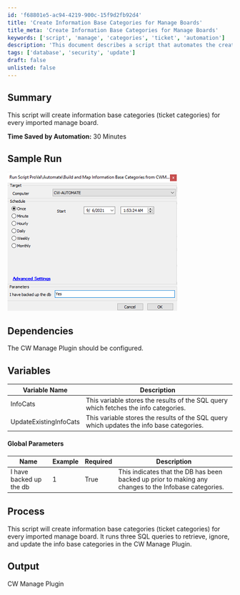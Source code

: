 ```yaml
---
id: 'f68801e5-ac94-4219-900c-15f9d2fb92d4'
title: 'Create Information Base Categories for Manage Boards'
title_meta: 'Create Information Base Categories for Manage Boards'
keywords: ['script', 'manage', 'categories', 'ticket', 'automation']
description: 'This document describes a script that automates the creation of information base categories for every imported manage board in the CW Manage Plugin, saving approximately 30 minutes of manual work. It includes details on dependencies, variables, global parameters, and the process involved.'
tags: ['database', 'security', 'update']
draft: false
unlisted: false
---
```


## Summary

This script will create information base categories (ticket categories) for every imported manage board.

**Time Saved by Automation:** 30 Minutes

## Sample Run

![Sample Run](../../../static/img/Build-and-Map-Information-Base-Categories-from-CWM(board-Type-SubType)/image_1.png)

## Dependencies

The CW Manage Plugin should be configured.

## Variables

| **Variable Name**               | **Description**                                                                                     |
|----------------------------------|-----------------------------------------------------------------------------------------------------|
| InfoCats                        | This variable stores the results of the SQL query which fetches the info categories.               |
| UpdateExistingInfoCats         | This variable stores the results of the SQL query which updates the info base categories.          |

#### Global Parameters

| Name                           | Example | Required | Description                                                                                           |
|--------------------------------|---------|----------|-------------------------------------------------------------------------------------------------------|
| I have backed up the db       | 1       | True     | This indicates that the DB has been backed up prior to making any changes to the Infobase categories. |

## Process

This script will create information base categories (ticket categories) for every imported manage board. It runs three SQL queries to retrieve, ignore, and update the info base categories in the CW Manage Plugin.

## Output

CW Manage Plugin
